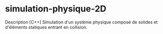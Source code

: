 # simulation-physique-2D
Description  [C++] Simulation d'un système physique composé de solides et d'éléments statiques entrant en collision.
